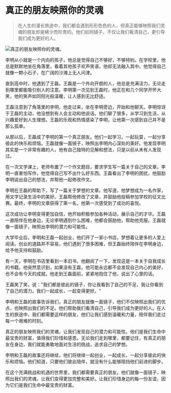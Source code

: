 # 真正的朋友映照你的灵魂

> 在人生的漫长旅途中，我们都会遇到形形色色的人，但真正能够映照我们灵魂的朋友却是稀少而珍贵的。他们如同镜子，不仅让我们看清自己，更引导我们成为更好的人。

![真正的朋友映照你的灵魂。](/images/c3a74c0221ae4f58b35fb71ff18a1993.jpg)


李明从小就是一个内向的孩子，他总是觉得自己不够好，不够特别。在学校里，他总是默默地坐在角落里，看着其他孩子欢声笑语，他却无法融入其中。他觉得自己就像一颗小石子，在广阔的沙滩上无人问津。

直到高中时，他遇到了王磊。王磊是一个外向开朗的人，他总是充满活力，无论走到哪里都能吸引别人的注意。李明第一次见到王磊时，他正在和几个同学开怀大笑，他的笑声如同阳光般温暖，让人感到无比舒适。

王磊注意到了角落里的李明，他走过来，坐在李明旁边，开始和他聊天。李明惊讶于王磊的主动，他没想到有人会主动和他说话。他们聊了很多，从学习到生活，从兴趣爱好到人生理想。王磊的乐观和热情感染了李明，让他第一次感到自己并不是那么孤单。

从那以后，王磊成了李明的第一个真正朋友。他们一起学习，一起玩耍，一起分享彼此的快乐和烦恼。王磊就像一面镜子，映照出李明内心深处的美好。他发现李明其实是一个非常有趣的人，他有自己独特的见解和想法，只是以前从未有人发现过。

在一次文学课上，老师布置了一个作文题目，要求学生写一篇关于自己的文章。李明一直害怕写作，他觉得自己写不出什么好东西。王磊看出了李明的困扰，他鼓励李明说出自己的想法，并帮他一起修改作文。

李明在王磊的帮助下，写了一篇关于梦想的文章。他写道，他梦想成为一名作家，用文字记录生活中的美好。王磊帮他修改了文章，并鼓励他投稿参加学校的征文比赛。最终，李明的文章获得了第一名，他第一次感受到了成功的喜悦。

这次成功让李明变得更加自信，他开始积极参加各种活动，展示自己的才华。王磊一直陪伴在他身边，无论李明遇到什么困难，他都会鼓励他，帮助他克服。王磊就像一面镜子，映照出李明的潜力和可能性。

大学毕业后，李明和王磊一起创业，他们开了一家小书店，梦想着让更多的人爱上阅读。创业的道路并不容易，他们遇到了很多困难，但王磊始终陪伴在李明身边，给予他支持和鼓励。

有一天，李明在书店里看到一本旧书，他翻阅了一下，发现这是一本关于自我成长的书籍。他突然意识到，如果没有王磊，他可能永远都不会发现自己内心的美好，也不会有今天的成就。他走到王磊面前，紧紧地抱住了他，说出了心里的话。

王磊笑了笑，说："我们都是彼此的镜子，你让我看到了自己的不足，我让你看到了自己的潜力。我们一起成长，一起变得更好。"

李明和王磊的故事告诉我们，真正的朋友就像一面镜子，他们不仅映照出我们的优点，也映照出我们的不足。他们帮助我们看清自己，引导我们成为更好的人。在人生的旅途中，我们都需要这样的朋友，他们让我们感到温暖和力量，陪伴我们走过每一个艰难的时刻。

真正的朋友映照我们的灵魂，让我们发现自己的潜力和可能性。他们是我们生命中最宝贵的财富，值得我们珍惜和感恩。无论我们走到哪里，都要记住，有真正的朋友在身边，我们就能勇敢地面对生活的挑战，追求自己的梦想。

李明和王磊的故事还将继续，他们将继续一起创业，一起成长，一起分享彼此的快乐和烦恼。他们知道，只要他们彼此陪伴，就没有什么能够阻挡他们前进的脚步。

在这个充满挑战和机遇的世界里，我们都需要真正的朋友。他们就像一面镜子，映照出我们的灵魂，让我们变得更加完整和美好。让我们珍惜身边的每一份友谊，因为它们是我们生命中最宝贵的财富。